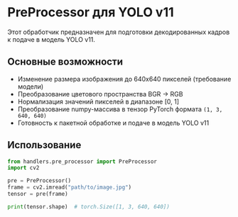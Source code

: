 # PreProcessor для YOLO v11

Этот обработчик предназначен для подготовки декодированных кадров к подаче в модель YOLO v11.

## Основные возможности
- Изменение размера изображения до 640x640 пикселей (требование модели)
- Преобразование цветового пространства BGR → RGB
- Нормализация значений пикселей в диапазоне [0, 1]
- Преобразование numpy-массива в тензор PyTorch формата `(1, 3, 640, 640)`
- Готовность к пакетной обработке и подаче в модель YOLO v11

## Использование

```python
from handlers.pre_processor import PreProcessor
import cv2

pre = PreProcessor()
frame = cv2.imread("path/to/image.jpg")
tensor = pre(frame)

print(tensor.shape)  # torch.Size([1, 3, 640, 640])
